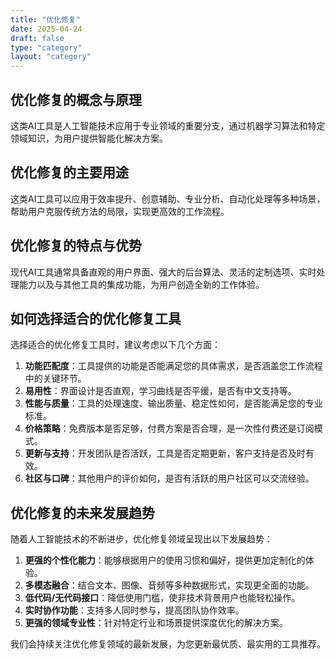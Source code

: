 ```yaml
---
title: "优化修复"
date: 2025-04-24
draft: false
type: "category"
layout: "category"
---
```


## 优化修复的概念与原理

这类AI工具是人工智能技术应用于专业领域的重要分支，通过机器学习算法和特定领域知识，为用户提供智能化解决方案。

## 优化修复的主要用途

这类AI工具可以应用于效率提升、创意辅助、专业分析、自动化处理等多种场景，帮助用户克服传统方法的局限，实现更高效的工作流程。

## 优化修复的特点与优势

现代AI工具通常具备直观的用户界面、强大的后台算法、灵活的定制选项、实时处理能力以及与其他工具的集成功能，为用户创造全新的工作体验。

## 如何选择适合的优化修复工具

选择适合的优化修复工具时，建议考虑以下几个方面：

1. **功能匹配度**：工具提供的功能是否能满足您的具体需求，是否涵盖您工作流程中的关键环节。
2. **易用性**：界面设计是否直观，学习曲线是否平缓，是否有中文支持等。
3. **性能与质量**：工具的处理速度、输出质量、稳定性如何，是否能满足您的专业标准。
4. **价格策略**：免费版本是否足够，付费方案是否合理，是一次性付费还是订阅模式。
5. **更新与支持**：开发团队是否活跃，工具是否定期更新，客户支持是否及时有效。
6. **社区与口碑**：其他用户的评价如何，是否有活跃的用户社区可以交流经验。

## 优化修复的未来发展趋势

随着人工智能技术的不断进步，优化修复领域呈现出以下发展趋势：

1. **更强的个性化能力**：能够根据用户的使用习惯和偏好，提供更加定制化的体验。
2. **多模态融合**：结合文本、图像、音频等多种数据形式，实现更全面的功能。
3. **低代码/无代码接口**：降低使用门槛，使非技术背景用户也能轻松操作。
4. **实时协作功能**：支持多人同时参与，提高团队协作效率。
5. **更强的领域专业性**：针对特定行业和场景提供深度优化的解决方案。

我们会持续关注优化修复领域的最新发展，为您更新最优质、最实用的工具推荐。
